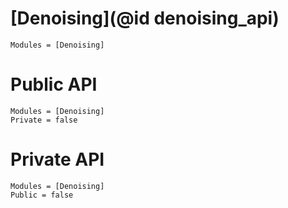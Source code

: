 # [Denoising](@id denoising_api)

```@index
Modules = [Denoising]
```

# Public API
```@autodocs
Modules = [Denoising]
Private = false
```

# Private API
```@autodocs
Modules = [Denoising]
Public = false
```